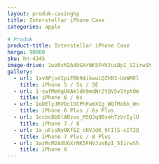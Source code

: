 ```yaml
---
layout: produk-casinghp
title: Interstellar iPhone Case
categories: apple

# Produk
product-title: Interstellar iPhone Case
harga: 90000
sku: hn-4345
image-drive: 1wzRcM2AdUGXrNK5FHVJusBpI_SIirwSh
gallery:
  - url: 1xv8PjodIpiFBb94ikwuLQZhR3-UnWMEl
    title: iPhone 5 / 5s / SE
  - url: 1-zwfMeHgU4Akldk9mdNr2tQVSvStpt0m
    title: iPhone 6 / 6s
  - url: 1oDElyJRVOc1OCPhFwmXIg_WQfMobb_Wn
    title: iPhone 6 Plus / 6s Plus
  - url: 1ccbcBbDlABzvu_MSOJqOBsehTzVrIylU
    title: iPhone 7 / 8
  - url: 1x_uFisNyOKfEZ_cNVJdK_9FIlS-cIT2Q
    title: iPhone 7 Plus / 8 Plus
  - url: 1wzRcM2AdUGXrNK5FHVJusBpI_SIirwSh
    title: iPhone X
---
```


